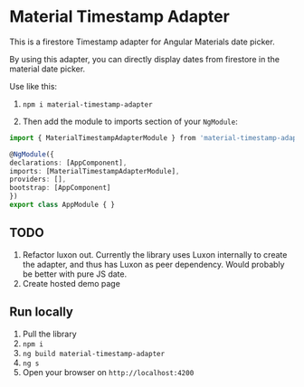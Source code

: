 
# Material Timestamp Adapter

This is a firestore Timestamp adapter for Angular Materials date picker.

By using this adapter, you can directly display dates from firestore in the material date picker.

Use like this: 

 1) `npm i material-timestamp-adapter`

 2) Then add the module to imports section of your `NgModule`:

```typescript
import { MaterialTimestampAdapterModule } from 'material-timestamp-adapter';

@NgModule({
declarations: [AppComponent],
imports: [MaterialTimestampAdapterModule],
providers: [],
bootstrap: [AppComponent]
})
export class AppModule { }
```

## TODO

1) Refactor luxon out. Currently the library uses Luxon internally to create the adapter, and thus has Luxon as peer dependency. Would probably be better with pure JS date.
2) Create hosted demo page

## Run locally

1) Pull the library
2) `npm i`
3) `ng build material-timestamp-adapter`
4) `ng s`
5) Open your browser on `http://localhost:4200`
